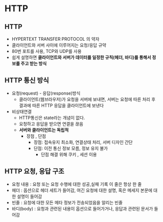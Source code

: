 # HTTP

## HTTP

- HYPERTEXT TRANSFER PROTOCOL 의 약자
- 클라이언트와 서버 사이에 이루어지는 요청/응답 규약
- 80번 포트를 사용, TCP와 UDP를 사용
- 쉽게 설명하면 **클라이언트와 서버가 데이터를 일정한 규칙(헤더, 바디)를 통해서 정보를 주고 받는 방식**

## HTTP 통신 방식

- 요청(request) - 응답(response)방식
    - 클라이언트(웹브라우저)가 요청을 서버에 보내면, 서버는 요청에 따른 처리 후 결과에 따른 HTTP 응답을 클라이언트에 보낸다
- 비상태연결
    - HTTP통신은 state라는 개념이 없다.
    - 요청하고 응답을 받으면 연결을 끊음
    - **서버와 클라이언트는 독립적**
        - 장점 , 단점
            - 장점: 접속유지 최소화, 연결상태 처리, 서버 디자인 간단
            - 단점: 이전 통신 정보 모름, 정보 유지 불가
                - 단점 해결 위해 쿠키 , 세션 이용

## HTTP 요청, 응답 구조

- 요청 내용 : 요청 또는 요청 수행에 대한 성공,실패 기록 이 줄은 항상 한 줄
- 헤더 : 옵션으로 헤더 세트가 들어감, 여긴 요청에 대한 설명, 혹은 메세지 본문에 대한 설명이 들어감
- 빈줄 : 요청에 대한 모든 메타 정보가 전송되었음을 알리는 빈줄
- 바디(body) : 요청과 관련된 내용이 옵션으로 들어가거나, 응답과 관련된 문서가 들어감